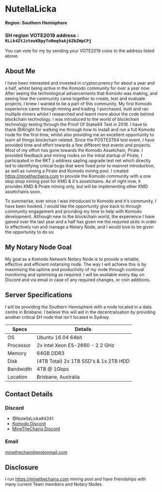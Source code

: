 # NutellaLicka

#### Region: Southern Hemisphere

### **SH** region VOTE2019 address : `RLLk4ZtJzteuKBpyToRmq9aAj6ZbZWpCPj`

You can vote for my by sending your VOTE2019 coins to the address listed above. 

## About Me

I have been interested and invested in cryptocurrency for about a year and a half, whilst being active in the Komodo community for over a year now. After seeing the technological advancements that Komodo was making, and seeing how the community came together to create, test and evaluate projects, I knew I wanted to be a part of this community. My first Komodo experience came through mining and trading. I purchased, built and ran multiple miners whilst I researched and learnt more about the code behind blockchain technology. I was introduced to the world of blockchain technology testing through the Proof Of Stake64 Test in 2018. I have to thank @Alright for walking me through how to install and run a full Komodo node for the first time, whilst also providing me an excellent opportunity to learn all things blockchain related. Since the POSTEST64 test event, I have provided time and effort towards a few different test events and projects. Most of my effort has gone towards the Komodo Assetchain, Pirate. I provided feedback and mining nodes on the initial startup of Pirate, I participated in the RKT z address sapling upgrade test net which directly led to identifying critical bugs that were fixed prior to mainnet introduction, as well as running a Pirate and Komodo mining pool. I created https://minethechains.com to provide the Komodo community with a one stop shop mining pool for KMD & it's assetchains. As of right now, it provides KMD & Pirate mining only, but will be implementing other KMD assetchains soon.

To summarise, ever since I was introduced to Komodo and it's community, I have been hooked. I would like the opportunity give back to through community engagement and providing my time to help with Komodo development. Although new to the blockchain world, the experience I have gained over the last year and a half has given me the required skills in order to effectively run and manage a Notary Node, and I would love to be given the opportunity to do so.

## My Notary Node Goal

My goal as a Komodo Network Notary Node is to provide a reliable, effective and efficient notarising node. The way I will achieve this is by maximising the uptime and productivity of my node through continual monitoring and optimising as required. I will be available every day on Discord and via email in case of any required changes, or coin additions.

## Server Specifications

I will be providing the Southern Hemisphere with a node located in a data centre in Brisbane. I believe this will aid in the decentralisation by providing another critical SH node that isn't located in Sydney.

| Specs | Details |
|--|--|
| OS | Ubuntu 16.04 64bit |
| Processor | 2x Intel Xeon E5-2660 - 2.2 GHz  |
| Memory |  64GB DDR3 |
| Disk | (4TB Total) 2x 1TB SSD's & 1x 2TB HDD |
| Bandwidth | 4TB @ 1Gbps |
| Location | Brisbane, Australia |

## Contact Details

### Discord
- @NutellaLicka#4241 
- [Komodo Discord](https://komodoplatform.com/discord)
- [MineTheChains Discord](https://discord.gg/syqQ5Yr)

### Email
minethechain@protonmail.com

## Disclosure 

I run https://minethechains.com mining pool and have friendships with many current Team members and Notary Nodes.
